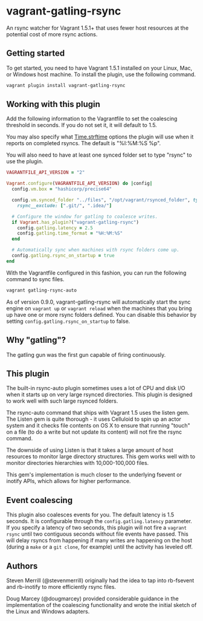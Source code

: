 # vagrant-gatling-rsync

An rsync watcher for Vagrant 1.5.1+ that uses fewer host resources at the
potential cost of more rsync actions.

## Getting started

To get started, you need to have Vagrant 1.5.1 installed on your Linux, Mac, or
Windows host machine. To install the plugin, use the following command.

```bash
vagrant plugin install vagrant-gatling-rsync
```

## Working with this plugin

Add the following information to the Vagrantfile to set the coalescing
threshold in seconds. If you do not set it, it will default to 1.5.

You may also specify what
[Time.strftime](http://www.ruby-doc.org/core-2.0.0/Time.html#method-i-strftime)
options the plugin will use when it reports on completed rsyncs. The default is
"%I:%M:%S %p".

You will also need to have at least one synced folder set to type "rsync"
to use the plugin.

```ruby
VAGRANTFILE_API_VERSION = "2"

Vagrant.configure(VAGRANTFILE_API_VERSION) do |config|
  config.vm.box = "hashicorp/precise64"

  config.vm.synced_folder "../files", "/opt/vagrant/rsynced_folder", type: "rsync",
    rsync__exclude: [".git/", ".idea/"]

  # Configure the window for gatling to coalesce writes.
  if Vagrant.has_plugin?("vagrant-gatling-rsync")
    config.gatling.latency = 2.5
    config.gatling.time_format = "%H:%M:%S"
  end

  # Automatically sync when machines with rsync folders come up.
  config.gatling.rsync_on_startup = true
end
```

With the Vagrantfile configured in this fashion, you can run the following
command to sync files.

```bash
vagrant gatling-rsync-auto
```

As of version 0.9.0, vagrant-gatling-rsync will automatically start the sync
engine on `vagrant up` or `vagrant reload` when the machines that you bring up
have one or more rsync folders defined.  You can disable this behavior by
setting `config.gatling.rsync_on_startup` to false.

## Why "gatling"?

The gatling gun was the first gun capable of firing continuously.

## This plugin

The built-in rsync-auto plugin sometimes uses a lot of CPU and disk I/O when
it starts up on very large rsynced directories. This plugin is designed to
work well with such large rsynced folders.

The rsync-auto command that ships with Vagrant 1.5 uses the listen gem. The
Listen gem is quite thorough - it uses Celluloid to spin up an actor system
and it checks file contents on OS X to ensure that running "touch" on a file
(to do a write but not update its content) will not fire the rsync command.

The downside of using Listen is that it takes a large amount of host resources
to monitor large directory structures. This gem works well with to monitor
directories hierarchies with 10,000-100,000 files.

This gem's implementation is much closer to the underlying fsevent or inotify
APIs, which allows for higher performance.

## Event coalescing

This plugin also coalesces events for you. The default latency is 1.5 seconds.
It is configurable through the `config.gatling.latency` parameter.
If you specify a latency of two seconds, this plugin will not fire a
`vagrant rsync` until two contiguous seconds without file events have passed.
This will delay rsyncs from happening if many writes are happening on the host
(during a `make` or a `git clone`, for example) until the activity has leveled off.

## Authors

Steven Merrill (@stevenmerrill) originally had the idea to tap into rb-fsevent
and rb-inotify to more efficiently rsync files.

Doug Marcey (@dougmarcey) provided considerable guidance in the implementation
of the coalescing functionality and wrote the initial sketch of the Linux and
Windows adapters.

